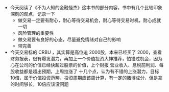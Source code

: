 - 今天阅读了《不为人知的金融怪杰》这本书的部分内容，书中有几个比较印象深刻的观点，记录一下
	- 做交易一定要有耐心，耐心等待交易机会，耐心等待交易时机，耐心成就一切
	- 风险管理的重要性
	- 做交易要有良好的心态，尽量避免情绪对自己的影响
	- 带完善
- 今天交易标的 CRBU ，其实算是高位追 2000股，本来已经买了 2000，查看财务报表，很有爆发潜力，再加上一个价值投资大神推荐，怕错过机会，因为心在公司的价值已经快超过股票的价值，上个财报 营业收入、息税前利润、每股收益都是超出预期，上周拉涨了 十几个点，认为有不错的上涨潜力，目标10倍，属于价值投资范畴，投资周期应该周计算，有一定的赌博成分，但是拿的时间够长，10倍应该没问题
